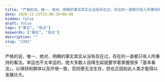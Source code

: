 ```yaml
---
title: "严格的说，唯一、绝对、明确的事实其实从没有存在过，存在的一直都只有人所秉持的看法。"
date: 2020-11-23T22:00:35+08:00
hidden: false
draft: false
tags: ["事实", "观点"]
keywords: ["事实", "观点"]
description: ""
slug: "2302"
---
```


严格的说，唯一、绝对、明确的事实其实从没有存在过，存在的一直都只有人所秉持的看法。幸运也不太幸运的，绝大多数人自降生起就要学着掌握很多「基本看法」，以保持和群体以及环境一致，否则便无法生存，但也正因如此人类才能得以发展壮大。